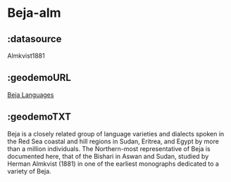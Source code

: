 # Beja-alm

## :datasource

Almkvist1881

## :geodemoURL 

[Beja Languages](http://www.ethnologue.com/language/bej)

## :geodemoTXT 

Beja is a closely related group of language varieties and dialects spoken in the Red Sea coastal and hill regions in Sudan, Eritrea, and Egypt by more than a million individuals. The Northern-most representative of Beja is documented here, that of the Bishari in Aswan and Sudan, studied by Herman Almkvist (1881) in one of the earliest monographs dedicated to a variety of Beja.
